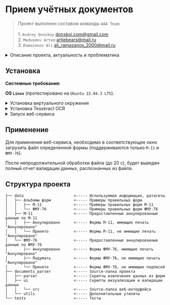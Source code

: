 # Прием учётных документов

> Проект выполнен составом команды `AAA Team`:\
> \
    1. `Andrey Donskoy` <donskoi.com@gmail.com>\
    2. `Medvedev Artem` <artiebears@mail.ru>\
    3. `Ramazanov Ali` <ali_ramazanov_2000@mail.ru>


<details>
    <summary>Описание проекта, актуальность и проблематика</summary>

## Постановка задачи

Создание или разработка на платформе
существующих автоматизированных систем
функциональности с возможностью
распознавания скан-образа документа на
корректность оформления, для минимизации
трудозатрат при проверке данных, а также
уменьшению рисков искажения бухгалтерской
отчетности.

## Решение

Автоматизированный анализ направленных на проверку первичных учетных документов в реестре.
В реестре приема-передачи первичных документов предлагается реализовать процесс
автоматизированной проверки документа на корректность и полноту оформления до получения в
работу бухгалтером. 

Документ должен содержат набор обязательных реквизитов, предусмотренных:
1. ФЗ-402 «О бухгалтерском учете»;
2. Альбомом форм, утвержденным Распоряжением от 15 декабря 2008 года №2688р с
изменениями;
3. Распоряжением ОАО «РЖД» от 14 января 2013 №45р «О сроках оформления и
предоставления ПУД и счетов-фактур для своевременного отражения фактов хозяйственной жизни
ОАО «РЖД» в бухгалтерском и налоговом учете» и другими нормативными правовыми документами
Компании.

Проверка первичных учетных документов заключается в распознавании документа на предмет
корректного и полного заполнения полей обязательных к заполнению. Если полученный документ не
соответствует заявленным требованиям, то документу присваивается статус «Возвращен», если все
соответствует, то документу присваивается статус «Акцептован»

</details>

## Установка 

**Системные требования:** 

**OS `Linux`** (протестировано на `Ubuntu 22.04.3 LTS`).
    

<details>
  <summary>Установка виртуального окружения</summary>
    
В качестве менеджера пакетов используется Poetry.
Все необходимые зависимости зафиксированы в конфигурационном файле — `pyproject.toml`

```linux
poetry shell 
poetry install 
```
</details>

<details>
  <summary>Установка Tesseract OCR</summary>

Необходимо для применения оптического распознавания символов.

```linux
sudo apt-get install tesseract-ocr
sudo wget -P /usr/share/tesseract-ocr/4.00/tessdata https://github.com/tesseract-ocr/tessdata/raw/main/rus.traineddata
```
</details>


<details>
  <summary>Запуск веб-сервиса</summary>

Скрипт запуска зафиксирован в Makefile и может быть вызван командой:

```linux
make web
```

</details>

## Применение

Для применения веб-сервиса, необходимо в соответствующее окно загрузить файл
определенной формы (поддерживаются только `М-11` и `ФМУ-76`).

После непродолжительной обработки файла (до 20 с), будет выведен 
полный отчет валидации данных, распознанных из файла.

## Структура проекта

```linux
├── data                      <----- Используемая информация, датасеты
│   ├── Альбомы форм          <----- Примеры правильных форм          
│   │   ├── М-11              <----- Примеры правильных форм М-11
│   │   └── ФМУ-76            <----- Примеры правильных форм ФМУ-76
│   ├── М-11                  <----- Предоставленные аннулированные данные по М-11
│   │   ├── Аннулировано      <----- Формы М-11, имеющие печать "Аннулировано"
│   │   └── Принято           <----- Формы М-11, не имеющие печать "Аннулировано"
│   └── ФМУ-76                <----- Предоставленные аннулированные данные по ФМУ-76
│       ├── Аннулировано      <----- Формы ФМУ-76, имеющие печать "Аннулировано"
│       ├── Подумать          <----- Формы ФМУ-76, не имеющие печать "Аннулировано"
│       └── Принято           <----- Формы ФМУ-76, не имеющие подписей
├── documents_parser          <----- Source-папка проекта
│   ├── parser                <----- Скрипты извлечения данных из форм
│   ├── ui                    <----- Скрипты визуализации и валидации данных
│   │   └── src               <----- Source-папка веб-интерфейса
│   └── utils                 <----- Дополнительные утилиты
└── tests                     <----- Тесты
```